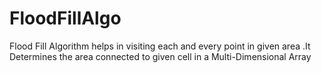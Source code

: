 # FloodFillAlgo
Flood Fill Algorithm helps in visiting each and every point in given area .It Determines the area connected to given cell in a Multi-Dimensional Array
